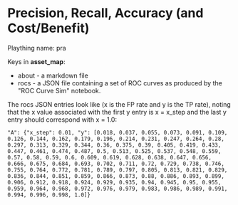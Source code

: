 # Precision, Recall, Accuracy (and Cost/Benefit)
Plaything name: pra

Keys in __asset_map__:
- about - a markdown file
- rocs - a JSON file containing a set of ROC curves as produced by the "ROC Curve Sim" notebook.

The rocs JSON entries look like (x is the FP rate and y is the TP rate), noting that the x value associated with the first y entry is x = x_step and the last y entry should correspond with x = 1.0:
```
"A": {"x_step": 0.01, "y": [0.018, 0.037, 0.055, 0.073, 0.091, 0.109, 0.126, 0.144, 0.162, 0.179, 0.196, 0.214, 0.231, 0.247, 0.264, 0.28, 0.297, 0.313, 0.329, 0.344, 0.36, 0.375, 0.39, 0.405, 0.419, 0.433, 0.447, 0.461, 0.474, 0.487, 0.5, 0.513, 0.525, 0.537, 0.548, 0.559, 0.57, 0.58, 0.59, 0.6, 0.609, 0.619, 0.628, 0.638, 0.647, 0.656, 0.666, 0.675, 0.684, 0.693, 0.702, 0.711, 0.72, 0.729, 0.738, 0.746, 0.755, 0.764, 0.772, 0.781, 0.789, 0.797, 0.805, 0.813, 0.821, 0.829, 0.836, 0.844, 0.851, 0.859, 0.866, 0.873, 0.88, 0.886, 0.893, 0.899, 0.906, 0.912, 0.918, 0.924, 0.929, 0.935, 0.94, 0.945, 0.95, 0.955, 0.959, 0.964, 0.968, 0.972, 0.976, 0.979, 0.983, 0.986, 0.989, 0.991, 0.994, 0.996, 0.998, 1.0]}
```